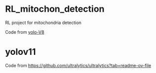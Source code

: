 # RL_mitochon_detection
RL project for mitochondria detection

Code from [yolo-V8](https://github.com/autogyro/yolo-V8/tree/main)


# yolov11

Code from https://github.com/ultralytics/ultralytics?tab=readme-ov-file
